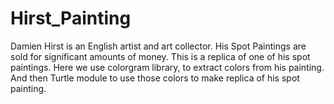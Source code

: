 # Hirst_Painting
Damien Hirst is an English artist and art collector. His Spot Paintings are sold for significant amounts of money. This is a replica of one of his spot paintings. Here we use colorgram library, to extract colors from his painting. And then Turtle module to use those colors to make replica of his spot painting.
